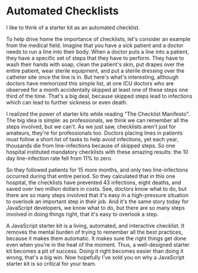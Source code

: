 # Automated Checklists

I like to think of a starter kit as an automated checklist.

To help drive home the importance of checklists, let's consider an example from the medical field. Imagine that you
have a sick patient and a doctor needs to run a line into their body. When a doctor puts a line into a patient, they
have a specific set of steps that they have to perform. They have to wash their hands with soap, clean the patient's
skin, put drapes over the entire patient, wear sterile equipment, and put a sterile dressing over the catheter site
once the line is in. But here's what's interesting,
although doctors have memorized this simple list, at one ICU doctors who are observed for a month accidentally skipped
at least one of these steps one third of the time. That's a big deal, because skipped steps lead to infections which
can lead to further sickness or even death. 

I realized the power of starter kits while reading "The Checklist Manifesto". The big idea is simple: as professionals, we think we can remember all the steps involved, but we can't. As we just saw, checklists aren't just for amateurs, they're for professionals too. Doctors placing lines in patients must follow a short list of tasks to help avoid infections, yet each year, thousands die from line-infections because of skipped steps. So one hospital instituted mandatory checklists with these amazing results: the 10 day line-infection rate fell from 11% to zero. 

So they followed patients for 15 more months, and only two line-infections occurred during
that entire period. So they calculated that in this one hospital, the checklists have prevented 43 infections, eight
deaths, and saved over two million dollars in costs. See, doctors know what to do, but there are so many steps involved
that it's easy in a high-pressure situation to overlook an important step in their job. And it's the same story today
for JavaScript developers, we know what to do, but there are so many steps involved in doing things right, that it's
easy to overlook a step. 

A JavaScript starter kit is a living, automated, and interactive checklist. It removes the
mental burden of trying to remember all the best practices, because it makes them automatic. It makes sure the right
things get done even when you're in the heat of the moment. Thus, a well-designed starter kit becomes a pit of success.
Doing it right becomes easier than doing it wrong, that's a big win. Now hopefully I've sold you on why a JavaScript
starter kit is so critical for your team.
